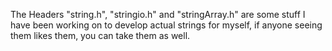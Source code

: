 The Headers "string.h", "stringio.h" and "stringArray.h" are some stuff I have been working on to develop actual strings for myself,
if anyone seeing them likes them, you can take them as well.
